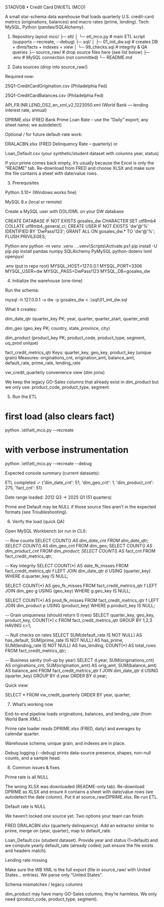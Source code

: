 STADVDB • Credit Card DW/ETL (MCO)

A small star-schema data warehouse that loads quarterly U.S. credit-card metrics (originations, balances) and macro rates (prime, lending).
Tech: MySQL, Python (pandas/SQLAlchemy).

1) Repository layout
mco/
├─ etl/
│  └─ etl_mco.py                # main ETL script (supports --recreate, --debug)
├─ sql/
│  ├─ 01_init_dw.sql            # creates DB + dims/facts + indexes + view
│  └─ 99_checks.sql             # integrity & QA queries
├─ source_raw/                  # drop source files here (see list below)
├─ .env                         # MySQL connection (not committed)
└─ README.md

2) Data sources (drop into source_raw/)

Required now:

25Q1-CreditCardOrigination.csv (Philadelphia Fed)

25Q1-CreditCardBalances.csv (Philadelphia Fed)

API_FR.INR.LEND_DS2_en_xml_v2_1223050.xml (World Bank — lending interest rate, annual)

DPRIME.xlsx (FRED Bank Prime Loan Rate – use the “Daily” export; any sheet name; we autodetect)

Optional / for future default-rate work:

DRALACBN.xlsx (FRED Delinquency Rate – quarterly) or

Loan_Default.csv (your synthetic/student dataset with columns year, status)

If your prime comes back empty, it’s usually because the Excel is only the “README” tab. Re-download from FRED and choose XLSX and make sure the file contains a sheet with date/value rows.

3) Prerequisites

Python 3.10+ (Windows works fine)

MySQL 8.x (local or remote)

Create a MySQL user with DDL/DML on your DW database

CREATE DATABASE IF NOT EXISTS gosales_dw CHARACTER SET utf8mb4 COLLATE utf8mb4_general_ci;
CREATE USER IF NOT EXISTS 'dw'@'%' IDENTIFIED BY 'DwPass!123';
GRANT ALL ON gosales_dw.* TO 'dw'@'%';
FLUSH PRIVILEGES;

Python env
python -m venv .venv
. .\.venv\Scripts\Activate.ps1
pip install -U pip
pip install pandas numpy SQLAlchemy PyMySQL python-dotenv lxml openpyxl

.env (put in repo root)
MYSQL_HOST=127.0.0.1
MYSQL_PORT=3306
MYSQL_USER=dw
MYSQL_PASS=DwPass!123
MYSQL_DB=gosales_dw

4) Initialize the warehouse (one-time)

Run the schema:

mysql -h 127.0.0.1 -u dw -p gosales_dw < .\sql\01_init_dw.sql


What it creates:

dim_date_qtr (quarter_key PK; year, quarter, quarter_start, quarter_end)

dim_geo (geo_key PK; country, state_province, city)

dim_product (product_key PK; product_code, product_type, segment, uq_prod unique)

fact_credit_metrics_qtr
Keys: quarter_key, geo_key, product_key (unique grain)
Measures: originations_cnt, origination_amt, balance_amt, default_rate, prime_rate, lending_rate

vw_credit_quarterly convenience view (dim joins)

We keep the legacy GO-Sales columns that already exist in dim_product but we only use: product_code, product_type, segment.

5) Run the ETL
# first load (also clears fact)
python .\etl\etl_mco.py --recreate

# with verbose instrumentation
python .\etl\etl_mco.py --recreate --debug


Expected console summary (current datasets):

ETL completed ✓
{'dim_date_cnt': 51, 'dim_geo_cnt': 1, 'dim_product_cnt': 275, 'fact_cnt': 51}


Date range loaded: 2012 Q3 → 2025 Q1 (51 quarters)

Prime and Default may be NULL if those source files aren’t in the expected formats (see Troubleshooting).

6) Verify the load (quick QA)

Open MySQL Workbench (or run in CLI):

-- Row counts
SELECT COUNT(*) AS dim_date_cnt   FROM dim_date_qtr;
SELECT COUNT(*) AS dim_geo_cnt    FROM dim_geo;
SELECT COUNT(*) AS dim_product_cnt FROM dim_product;
SELECT COUNT(*) AS fact_cnt       FROM fact_credit_metrics_qtr;

-- Key integrity
SELECT COUNT(*) AS date_fk_misses
FROM fact_credit_metrics_qtr f
LEFT JOIN dim_date_qtr d USING (quarter_key)
WHERE d.quarter_key IS NULL;

SELECT COUNT(*) AS geo_fk_misses
FROM fact_credit_metrics_qtr f
LEFT JOIN dim_geo g USING (geo_key)
WHERE g.geo_key IS NULL;

SELECT COUNT(*) AS prod_fk_misses
FROM fact_credit_metrics_qtr f
LEFT JOIN dim_product p USING (product_key)
WHERE p.product_key IS NULL;

-- Grain uniqueness (should return 0 rows)
SELECT quarter_key, geo_key, product_key, COUNT(*) c
FROM fact_credit_metrics_qtr
GROUP BY 1,2,3
HAVING c>1;

-- Null checks on rates
SELECT
  SUM(default_rate IS NOT NULL) AS has_default,
  SUM(prime_rate   IS NOT NULL) AS has_prime,
  SUM(lending_rate IS NOT NULL) AS has_lending,
  COUNT(*) AS total_rows
FROM fact_credit_metrics_qtr;

-- Business sanity (roll-up by year)
SELECT d.year,
       SUM(originations_cnt) AS originations_cnt,
       SUM(origination_amt)  AS orig_amt,
       SUM(balance_amt)      AS balance_amt
FROM fact_credit_metrics_qtr f
JOIN dim_date_qtr d USING (quarter_key)
GROUP BY d.year
ORDER BY d.year;


Quick view:

SELECT * FROM vw_credit_quarterly ORDER BY year, quarter;

7) What’s working now

End-to-end pipeline loads originations, balances, and lending_rate (from World Bank XML).

Prime rate loader reads DPRIME.xlsx (FRED, daily) and averages by calendar quarter.

Warehouse schema, unique grain, and indexes are in place.

Debug logging (--debug) prints data-source presence, shapes, non-null counts, and a sample head.

8) Common issues & fixes

Prime rate is all NULL

The wrong XLSX was downloaded (README-only tab). Re-download DPRIME as XLSX and ensure it contains a sheet with date/value rows (we autodetect the date column). Put it at source_raw/DPRIME.xlsx. Re-run ETL.

Default rate is NULL

We haven’t locked one source yet. Two options your team can finish:

FRED DRALACBN.xlsx (quarterly delinquency). Add an extractor similar to prime, merge on (year, quarter), map to default_rate.

Loan_Default.csv (student dataset). Provide year and status (1=default) and we compute yearly default_rate (already coded; just ensure the file exists and headers match).

Lending rate missing

Make sure the WB XML is the full export (file in source_raw/ with <record><field name="Country or Area">United States</field>... entries). We parse only “United States”.

Schema mismatches / legacy columns

dim_product may have many GO-Sales columns; they’re harmless. We only need (product_code, product_type, segment).